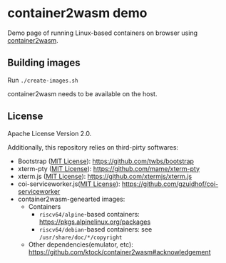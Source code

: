 # container2wasm demo

Demo page of running Linux-based containers on browser using [container2wasm](https://github.com/ktock/container2wasm).

## Building images

Run `./create-images.sh`

container2wasm needs to be available on the host.

## License

Apache License Version 2.0.

Additionally, this repository relies on third-pirty softwares:

- Bootstrap ([MIT License](https://github.com/twbs/bootstrap/blob/main/LICENSE)): https://github.com/twbs/bootstrap
- xterm-pty ([MIT License](https://github.com/mame/xterm-pty/blob/main/LICENSE.txt)): https://github.com/mame/xterm-pty
- xterm.js ([MIT License](https://github.com/xtermjs/xterm.js/blob/master/LICENSE)): https://github.com/xtermjs/xterm.js
- coi-serviceworker.js([MIT License](https://github.com/gzuidhof/coi-serviceworker/blob/master/LICENSE)): https://github.com/gzuidhof/coi-serviceworker
- container2wasm-genearted images:
  - Containers
    - `riscv64/alpine`-based containers: https://pkgs.alpinelinux.org/packages
    - `riscv64/debian`-based containers: see `/usr/share/doc/*/copyright`
  - Other dependencies(emulator, etc): https://github.com/ktock/container2wasm#acknowledgement
